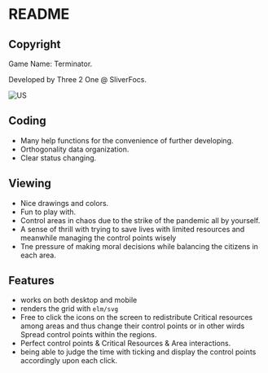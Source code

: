 # README

## Copyright

Game Name: Terminator.

Developed by Three 2 One @ SliverFocs.

![US](./assets/logo.svg)

## Coding

- Many help functions for the convenience of further developing.
- Orthogonality data organization.
- Clear status changing.

## Viewing

- Nice drawings and colors.
- Fun to play with.
- Control areas in chaos due to the strike of the pandemic all by yourself. 
- A sense of thrill with trying to save lives with limited resources and meanwhile managing the control points wisely
- Tne pressure of making moral decisions while balancing the citizens in each area.

## Features

- works on both desktop and mobile
- renders the grid with `elm/svg`
- Free to click the icons on the screen to redistribute Critical resources among areas and thus change their control points or in other wirds Spread control points within the regions.
- Perfect control points & Critical Resources & Area interactions.
- being able to judge the time with ticking and display the control points accordingly upon each click.
